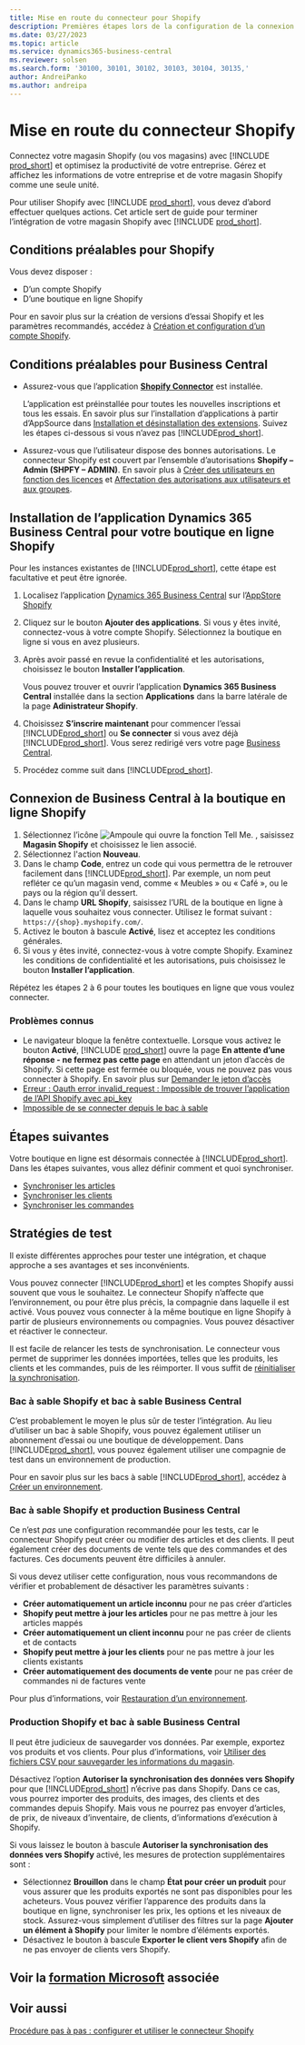 ```yaml
---
title: Mise en route du connecteur pour Shopify
description: Premières étapes lors de la configuration de la connexion entre Business Central et Shopify
ms.date: 03/27/2023
ms.topic: article
ms.service: dynamics365-business-central
ms.reviewer: solsen
ms.search.form: '30100, 30101, 30102, 30103, 30104, 30135,'
author: AndreiPanko
ms.author: andreipa
---
```


# <a name="get-started-with-the-shopify-connector"></a>Mise en route du connecteur Shopify

Connectez votre magasin Shopify (ou vos magasins) avec [!INCLUDE [prod_short](../includes/prod_short.md)] et optimisez la productivité de votre entreprise. Gérez et affichez les informations de votre entreprise et de votre magasin Shopify comme une seule unité.

Pour utiliser Shopify avec [!INCLUDE [prod_short](../includes/prod_short.md)], vous devez d’abord effectuer quelques actions. Cet article sert de guide pour terminer l’intégration de votre magasin Shopify avec [!INCLUDE [prod_short](../includes/prod_short.md)].

## <a name="prerequisites-for-shopify"></a>Conditions préalables pour Shopify

Vous devez disposer :

- D’un compte Shopify
- D’une boutique en ligne Shopify

Pour en savoir plus sur la création de versions d’essai Shopify et les paramètres recommandés, accédez à [Création et configuration d’un compte Shopify](shopify-account.md).

## <a name="prerequisites-for-business-central"></a>Conditions préalables pour Business Central

- Assurez-vous que l’application **[Shopify Connector](https://go.microsoft.com/fwlink/?linkid=2196238)** est installée.

  L’application est préinstallée pour toutes les nouvelles inscriptions et tous les essais. En savoir plus sur l’installation d’applications à partir d’AppSource dans [Installation et désinstallation des extensions](../ui-extensions-install-uninstall.md#install). Suivez les étapes ci-dessous si vous n’avez pas [!INCLUDE[prod_short](../includes/prod_short.md)].

- Assurez-vous que l’utilisateur dispose des bonnes autorisations. Le connecteur Shopify est couvert par l’ensemble d’autorisations **Shopify – Admin (SHPFY – ADMIN)**. En savoir plus à [Créer des utilisateurs en fonction des licences](../ui-how-users-permissions.md) et [Affectation des autorisations aux utilisateurs et aux groupes](../ui-define-granular-permissions.md).

## <a name="install-the-dynamics-365-business-central-app-to-your-shopify-online-store"></a>Installation de l’application Dynamics 365 Business Central pour votre boutique en ligne Shopify

Pour les instances existantes de [!INCLUDE[prod_short](../includes/prod_short.md)], cette étape est facultative et peut être ignorée.

1. Localisez l’application [Dynamics 365 Business Central](https://apps.shopify.com/dynamics-365-business-central) sur l’[AppStore Shopify](https://apps.shopify.com/)
2. Cliquez sur le bouton **Ajouter des applications**. Si vous y êtes invité, connectez-vous à votre compte Shopify. Sélectionnez la boutique en ligne si vous en avez plusieurs.
3. Après avoir passé en revue la confidentialité et les autorisations, choisissez le bouton **Installer l’application**.

   Vous pouvez trouver et ouvrir l’application **Dynamics 365 Business Central** installée dans la section **Applications** dans la barre latérale de la page **Adinistrateur Shopify**.
4. Choisissez **S’inscrire maintenant** pour commencer l’essai [!INCLUDE[prod_short](../includes/prod_short.md)] ou **Se connecter** si vous avez déjà [!INCLUDE[prod_short](../includes/prod_short.md)]. Vous serez redirigé vers votre page [Business Central](https://businesscentral.dynamics.com).
5. Procédez comme suit dans [!INCLUDE[prod_short](../includes/prod_short.md)].

## <a name="connect-business-central-to-the-shopify-online-store"></a>Connexion de Business Central à la boutique en ligne Shopify

1. Sélectionnez l’icône ![Ampoule qui ouvre la fonction Tell Me.](../media/ui-search/search_small.png "Dites-moi ce que vous voulez faire") , saisissez **Magasin Shopify** et choisissez le lien associé.
2. Sélectionnez l'action **Nouveau**.  
3. Dans le champ **Code**, entrez un code qui vous permettra de le retrouver facilement dans [!INCLUDE[prod_short](../includes/prod_short.md)]. Par exemple, un nom peut refléter ce qu’un magasin vend, comme « Meubles » ou « Café », ou le pays ou la région qu’il dessert.
4. Dans le champ **URL Shopify**, saisissez l’URL de la boutique en ligne à laquelle vous souhaitez vous connecter. Utilisez le format suivant : `https://{shop}.myshopify.com/`.
5. Activez le bouton à bascule **Activé**, lisez et acceptez les conditions générales.
6. Si vous y êtes invité, connectez-vous à votre compte Shopify. Examinez les conditions de confidentialité et les autorisations, puis choisissez le bouton **Installer l’application**.

Répétez les étapes 2 à 6 pour toutes les boutiques en ligne que vous voulez connecter.

### <a name="known-issues"></a>Problèmes connus

- Le navigateur bloque la fenêtre contextuelle. Lorsque vous activez le bouton **Activé**, [!INCLUDE [prod_short](../includes/prod_short.md)] ouvre la page **En attente d’une réponse - ne fermez pas cette page** en attendant un jeton d’accès de Shopify. Si cette page est fermée ou bloquée, vous ne pouvez pas vous connecter à Shopify. En savoir plus sur [Demander le jeton d’accès](troubleshoot.md#request-the-access-token)
- [Erreur : Oauth error invalid_request : Impossible de trouver l’application de l’API Shopify avec api_key](troubleshoot.md#error-oauth-error-invalid_request-could-not-find-shopify-api-application-with-api_key)
- [Impossible de se connecter depuis le bac à sable](troubleshoot.md#verify-and-enable-permissions-to-make-http-requests-in-a-non-production-environment)

## <a name="next-steps"></a>Étapes suivantes

Votre boutique en ligne est désormais connectée à [!INCLUDE[prod_short](../includes/prod_short.md)]. Dans les étapes suivantes, vous allez définir comment et quoi synchroniser.

- [Synchroniser les articles](synchronize-items.md)
- [Synchroniser les clients](synchronize-customers.md)
- [Synchroniser les commandes](synchronize-orders.md)

## <a name="testing-strategies"></a>Stratégies de test

Il existe différentes approches pour tester une intégration, et chaque approche a ses avantages et ses inconvénients.

Vous pouvez connecter [!INCLUDE[prod_short](../includes/prod_short.md)] et les comptes Shopify aussi souvent que vous le souhaitez. Le connecteur Shopify n’affecte que l’environnement, ou pour être plus précis, la compagnie dans laquelle il est activé. Vous pouvez vous connecter à la même boutique en ligne Shopify à partir de plusieurs environnements ou compagnies. Vous pouvez désactiver et réactiver le connecteur.

Il est facile de relancer les tests de synchronisation. Le connecteur vous permet de supprimer les données importées, telles que les produits, les clients et les commandes, puis de les réimporter. Il vous suffit de [réinitialiser la synchronisation](troubleshoot.md#reset-sync).

### <a name="shopify-sandbox-and-business-central-sandbox"></a>Bac à sable Shopify et bac à sable Business Central

C’est probablement le moyen le plus sûr de tester l’intégration. Au lieu d’utiliser un bac à sable Shopify, vous pouvez également utiliser un abonnement d’essai ou une boutique de développement. Dans [!INCLUDE[prod_short](../includes/prod_short.md)], vous pouvez également utiliser une compagnie de test dans un environnement de production.

Pour en savoir plus sur les bacs à sable [!INCLUDE[prod_short](../includes/prod_short.md)], accédez à [Créer un environnement](/dynamics365/business-central/dev-itpro/administration/tenant-admin-center-environments#create-a-new-environment).

### <a name="shopify-sandbox-and-business-central-production"></a>Bac à sable Shopify et production Business Central

Ce n’est *pas* une configuration recommandée pour les tests, car le connecteur Shopify peut créer ou modifier des articles et des clients. Il peut également créer des documents de vente tels que des commandes et des factures. Ces documents peuvent être difficiles à annuler.
 
Si vous devez utiliser cette configuration, nous vous recommandons de vérifier et probablement de désactiver les paramètres suivants :

* **Créer automatiquement un article inconnu** pour ne pas créer d’articles
* **Shopify peut mettre à jour les articles** pour ne pas mettre à jour les articles mappés
* **Créer automatiquement un client inconnu** pour ne pas créer de clients et de contacts
* **Shopify peut mettre à jour les clients** pour ne pas mettre à jour les clients existants
* **Créer automatiquement des documents de vente** pour ne pas créer de commandes ni de factures vente

Pour plus d’informations, voir [Restauration d’un environnement](/dynamics365/business-central/dev-itpro/administration/tenant-admin-center-backup-restore).

### <a name="shopify-production-and-business-central-sandbox"></a>Production Shopify et bac à sable Business Central

Il peut être judicieux de sauvegarder vos données. Par exemple, exportez vos produits et vos clients. Pour plus d’informations, voir [Utiliser des fichiers CSV pour sauvegarder les informations du magasin](https://help.shopify.com/en/manual/shopify-admin/duplicate-store#using-csv-files-to-back-up-store-information).

Désactivez l’option **Autoriser la synchronisation des données vers Shopify** pour que [!INCLUDE[prod_short](../includes/prod_short.md)] n’écrive pas dans Shopify. Dans ce cas, vous pourrez importer des produits, des images, des clients et des commandes depuis Shopify. Mais vous ne pourrez pas envoyer d’articles, de prix, de niveaux d’inventaire, de clients, d’informations d’exécution à Shopify.

Si vous laissez le bouton à bascule **Autoriser la synchronisation des données vers Shopify** activé, les mesures de protection supplémentaires sont :

*   Sélectionnez **Brouillon** dans le champ **État pour créer un produit** pour vous assurer que les produits exportés ne sont pas disponibles pour les acheteurs. Vous pouvez vérifier l’apparence des produits dans la boutique en ligne, synchroniser les prix, les options et les niveaux de stock. Assurez-vous simplement d’utiliser des filtres sur la page  **Ajouter un élément à Shopify** pour limiter le nombre d’éléments exportés.
* Désactivez le bouton à bascule **Exporter le client vers Shopify** afin de ne pas envoyer de clients vers Shopify.

## <a name="see-related-microsoft-training"></a>Voir la [formation Microsoft](/training/paths/use-shopify-connector-dynamics-365-business-central/) associée

## <a name="see-also"></a>Voir aussi

[Procédure pas à pas : configurer et utiliser le connecteur Shopify](walkthrough-setting-up-and-using-shopify.md)  

